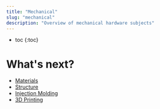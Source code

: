 ```yaml
---
title: "Mechanical"
slug: "mechanical"
description: "Overview of mechanical hardware subjects"
---
```


* toc
{:toc}

# What's next?

* [Materials](../hardware/mechanical/materials.md)
* [Structure](../hardware/mechanical/structure.md)
* [Injection Molding](../hardware/mechanical/injection-molding.md)
* [3D Printing](../hardware/mechanical/3d-printing.md)